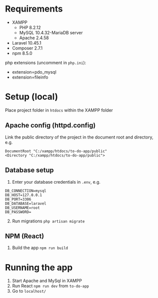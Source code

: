 # Requirements
- XAMPP
  - PHP 8.2.12 
  - MySQL 10.4.32-MariaDB server
  - Apache 2.4.58
- Laravel 10.45.1
- Composer 2.7.1
- npm 8.5.0

php extensions (uncomment in `php.ini`):
- extension=pdo_mysql
- extension=fileinfo

# Setup (local)
Place project folder in `htdocs` within the XAMPP folder

## Apache config (httpd.config)
Link the public directory of the project in the document root and directory, e.g.

```
DocumentRoot "C:/xampp/htdocs/to-do-app/public"
<Directory "C:/xampp/htdocs/to-do-app/public">
```

## Database setup
1. Enter your database credentials in `.env`, e.g.
```
DB_CONNECTION=mysql
DB_HOST=127.0.0.1
DB_PORT=3306
DB_DATABASE=laravel
DB_USERNAME=root
DB_PASSWORD=
```

2. Run migrations `php artisan migrate`

## NPM (React)
1. Build the app `npm run build`

# Running the app
1. Start Apache and MySql in XAMPP
2. Run React `npm run dev` from `to-do-app`
3. Go to `localhost/`